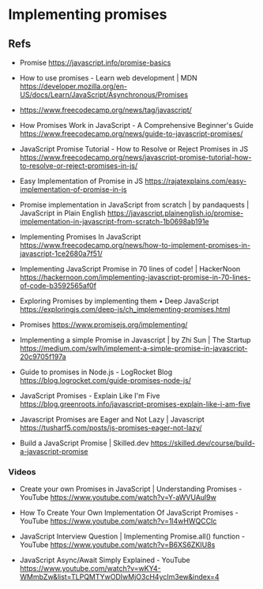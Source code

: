 # Implementing promises













## Refs

* Promise
https://javascript.info/promise-basics

* How to use promises - Learn web development | MDN
https://developer.mozilla.org/en-US/docs/Learn/JavaScript/Asynchronous/Promises

* https://www.freecodecamp.org/news/tag/javascript/
* How Promises Work in JavaScript - A Comprehensive Beginner's Guide
https://www.freecodecamp.org/news/guide-to-javascript-promises/
* JavaScript Promise Tutorial - How to Resolve or Reject Promises in JS
https://www.freecodecamp.org/news/javascript-promise-tutorial-how-to-resolve-or-reject-promises-in-js/



* Easy Implementation of Promise in JS
https://rajatexplains.com/easy-implementation-of-promise-in-js

* Promise implementation in JavaScript from scratch | by pandaquests | JavaScript in Plain English
https://javascript.plainenglish.io/promise-implementation-in-javascript-from-scratch-1b0698ab191e

* Implementing Promises In JavaScript
https://www.freecodecamp.org/news/how-to-implement-promises-in-javascript-1ce2680a7f51/

* Implementing JavaScript Promise in 70 lines of code! | HackerNoon
https://hackernoon.com/implementing-javascript-promise-in-70-lines-of-code-b3592565af0f

* Exploring Promises by implementing them • Deep JavaScript
https://exploringjs.com/deep-js/ch_implementing-promises.html

* Promises
https://www.promisejs.org/implementing/

* Implementing a simple Promise in Javascript | by Zhi Sun | The Startup
https://medium.com/swlh/implement-a-simple-promise-in-javascript-20c9705f197a



* Guide to promises in Node.js - LogRocket Blog
https://blog.logrocket.com/guide-promises-node-js/

* JavaScript Promises - Explain Like I'm Five
https://blog.greenroots.info/javascript-promises-explain-like-i-am-five

* Javascript Promises are Eager and Not Lazy | Javascript
https://tusharf5.com/posts/js-promises-eager-not-lazy/

* Build a JavaScript Promise | Skilled.dev
https://skilled.dev/course/build-a-javascript-promise



### Videos

* Create your own Promises in JavaScript | Understanding Promises - YouTube
https://www.youtube.com/watch?v=Y-aWVUAul9w

* How To Create Your Own Implementation Of JavaScript Promises - YouTube
https://www.youtube.com/watch?v=1l4wHWQCCIc

* JavaScript Interview Question | Implementing Promise.all() function - YouTube
https://www.youtube.com/watch?v=B6XS6ZKIU8s

* JavaScript Async/Await Simply Explained - YouTube
https://www.youtube.com/watch?v=wKY4-WMmbZw&list=TLPQMTYwODIwMjO3cH4ycIm3ew&index=4
